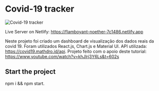 # Covid-19 tracker

![Covid-19 tracker](https://ibb.co/Bz05R8f)

Live Server on Netlify: https://flamboyant-noether-7c1486.netlify.app


Neste projeto foi criado um dashboard de visualização dos dados reais da covid 19. Foram utilizados React.js, Chart.js e Material UI. API utilizada: https://covid19.mathdro.id/api.
Projeto feito com o apoio deste tutorial: https://www.youtube.com/watch?v=khJlrj3Y6Ls&t=602s


## Start the project

npm i && npm start.
